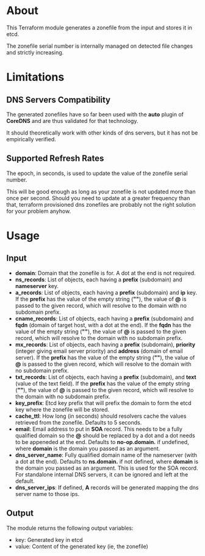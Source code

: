 # About

This Terraform module generates a zonefile from the input and stores it in etcd.

The zonefile serial number is internally managed on detected file changes and strictly increasing. 

# Limitations

## DNS Servers Compatibility

The generated zonefiles have so far been used with the **auto** plugin of **CoreDNS** and are thus validated for that technology.

It should theoretically work with other kinds of dns servers, but it has not be empirically verified.

## Supported Refresh Rates

The epoch, in seconds, is used to update the value of the zonefile serial number.

This will be good enough as long as your zonefile is not updated more than once per second. Should you need to update at a greater frequency than that, terraform provisioned dns zonefiles are probably not the right solution for your problem anyhow.

# Usage

## Input

- **domain**: Domain that the zonefile is for. A dot at the end is not required.
- **ns_records**: List of objects, each having a **prefix** (subdomain) and **nameserver** key.
- **a_records**: List of objects, each having a **prefix** (subdomain) and **ip** key. If the **prefix** has the value of the empty string (**""**), the value of **@** is passed to the given record, which will resolve to the domain with no subdomain prefix.
- **cname_records**: List of objects, each having a **prefix** (subdomain) and **fqdn** (domain of target host, with a dot at the end). If the **fqdn** has the value of the empty string (**""**), the value of **@** is passed to the given record, which will resolve to the domain with no subdomain prefix.
- **mx_records**: List of objects, each having a **prefix** (subdomain), **priority** (integer giving email server priority) and **address** (domain of email server). If the **prefix** has the value of the empty string (**""**), the value of **@** is passed to the given record, which will resolve to the domain with no subdomain prefix.
- **txt_records**: List of objects, each having a **prefix** (subdomain), and **text** (value of the text field). If the **prefix** has the value of the empty string (**""**), the value of **@** is passed to the given record, which will resolve to the domain with no subdomain prefix.
- **key_prefix**: Etcd key prefix that will prefix the domain to form the etcd key where the zonefile will be stored.
- **cache_ttl**: How long (in seconds) should resolvers cache the values retrieved from the zonefile. Defaults to 5 seconds.
- **email**: Email address to put in **SOA** record. This needs to be a fully qualified domain so the **@** should be replaced by a dot and a dot needs to be appeneded at the end. Defaults to **no-op.domain.** if undefined, where **domain** is the domain you passed as an argument.
- **dns_server_name**: Fully qualified domain name of the nameserver (with a dot at the end). Defaults to **ns.domain.** if not defined, where **domain** is the domain you passed as an argument. This is used for the SOA record. For standalone internal DNS servers, it can be ignored and left at the default.
- **dns_server_ips**: If defined, **A** records will be generated mapping the dns server name to those ips.

## Output

The module returns the following output variables:

- key: Generated key in etcd
- value: Content of the generated key (ie, the zonefile)